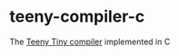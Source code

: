 # teeny-compiler-c

The [Teeny Tiny compiler](https://austinhenley.com/blog/teenytinycompiler1.html)
implemented in C
